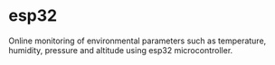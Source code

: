 # esp32
Online monitoring of environmental parameters such as temperature, humidity, pressure and
altitude using esp32 microcontroller.